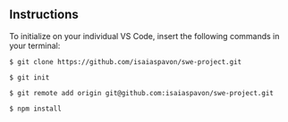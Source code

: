 ## Instructions

To initialize on your individual VS Code, insert the following commands in your terminal:

```
$ git clone https://github.com/isaiaspavon/swe-project.git
```

```
$ git init
```

```
$ git remote add origin git@github.com:isaiaspavon/swe-project.git
```

```
$ npm install
```